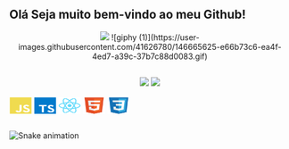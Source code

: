  ## Olá Seja muito bem-vindo ao meu Github!
 <div align="center" style="margin: 0px 0px 16px 0px">
  <img src="https://user-images.githubusercontent.com/41626780/146664921-a4c67288-113e-4679-a1d9-1e4eacef04bf.gif"/>
 ![giphy (1)](https://user-images.githubusercontent.com/41626780/146665625-e66b73c6-ea4f-4ed7-a39c-37b7c88d0083.gif)

</div>


  ##

<div align="center">
  <img height="180em" src="https://github-readme-stats.vercel.app/api?username=sneezi&show_icons=true&theme=radical"/>
    <img height="180em" src="https://github-readme-stats.vercel.app/api/top-langs/?username=sneezi&layout=compact&langs_count=7&theme=radical"/>

</div>
<div style="display: inline_block"><br>
  <img align="center" alt="Rafa-Js" height="30" width="40" src="https://raw.githubusercontent.com/devicons/devicon/master/icons/javascript/javascript-plain.svg">
  <img align="center" alt="Rafa-Ts" height="30" width="40" src="https://raw.githubusercontent.com/devicons/devicon/master/icons/typescript/typescript-plain.svg">
  <img align="center" alt="Rafa-React" height="30" width="40" src="https://raw.githubusercontent.com/devicons/devicon/master/icons/react/react-original.svg">
  <img align="center" alt="Rafa-HTML" height="30" width="40" src="https://raw.githubusercontent.com/devicons/devicon/master/icons/html5/html5-original.svg">
  <img align="center" alt="Rafa-CSS" height="30" width="40" src="https://raw.githubusercontent.com/devicons/devicon/master/icons/css3/css3-original.svg">

</div>
  
  ##
 
<div> 

 
   ![Snake animation](https://github.com/sneezi/sneezi/blob/output/github-contribution-grid-snake.svg)
 
</div>
